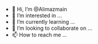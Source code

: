 - 👋 Hi, I’m @Alimazmain
- 👀 I’m interested in ...
- 🌱 I’m currently learning ...
- 💞️ I’m looking to collaborate on ...
- 📫 How to reach me ...

<!---
Alimazmain/Alimazmain is a ✨ special ✨ repository because its `README.md` (this file) appears on your GitHub profile.
You can click the Preview link to take a look at your changes.
--->
